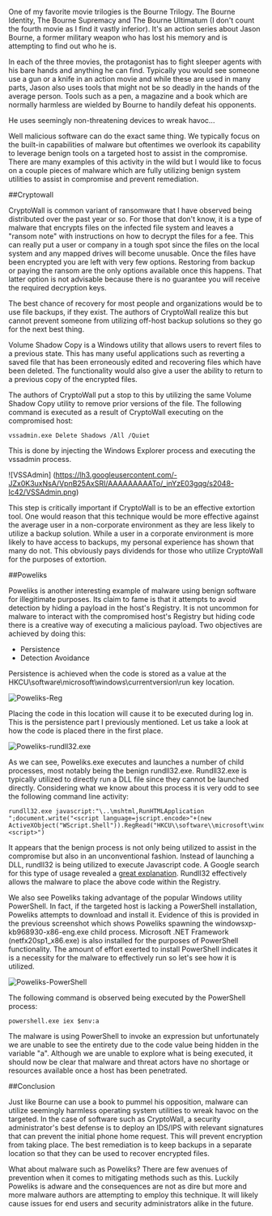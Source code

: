 
One of my favorite movie trilogies is the Bourne Trilogy. The Bourne Identity, The Bourne Supremacy and The Bourne Ultimatum (I don't count the fourth movie as I find it vastly inferior). It's an action series about Jason Bourne, a former military weapon who has lost his memory and is attempting to find out who he is.  

In each of the three movies, the protagonist has to fight sleeper agents with his bare hands and anything he can find. Typically you would see someone use a gun or a knife in an action movie and while these are used in many parts, Jason also uses tools that might not be so deadly in the hands of the average person. Tools such as a pen, a magazine and a book which are normally harmless are wielded by Bourne to handily defeat his opponents.  

He uses seemingly non-threatening devices to wreak havoc...

Well malicious software can do the exact same thing. We typically focus on the built-in capabilities of malware but oftentimes we overlook its capability to leverage benign tools on a targeted host to assist in the compromise. There are many examples of this activity in the wild but I would like to focus on a couple pieces of malware which are fully utilizing benign system utilities to assist in compromise and prevent remediation.

##Cryptowall

CryptoWall is common variant of ransomware that I have observed being distributed over the past year or so. For those that don't know, it is a type of malware that encrypts files on the infected file system and leaves a "ransom note" with instructions on how to decrypt the files for a fee. This can really put a user or company in a tough spot since the files on the local system and any mapped drives will become unusable. Once the files have been encrypted you are left with very few options. Restoring from backup or paying the ransom are the only options available once this happens. That latter option is not advisable because there is no guarantee you will receive the required decryption keys.

The best chance of recovery for most people and organizations would be to use file backups, if they exist. The authors of CryptoWall realize this but cannot prevent someone from utilizing off-host backup solutions so they go for the next best thing.  

Volume Shadow Copy is a Windows utility that allows users to revert files to a previous state. This has many useful applications such as reverting a saved file that has been erroneously edited and recovering files which have been deleted. The functionality would also give a user the ability to return to a previous copy of the encrypted files.

The authors of CryptoWall put a stop to this by utilizing the same Volume Shadow Copy utility to remove prior versions of the file. The following command is executed as a result of CryptoWall executing on the compromised host:  

`vssadmin.exe Delete Shadows /All /Quiet`  

This is done by injecting the Windows Explorer process and executing the vssadmin process.

![VSSAdmin] (https://lh3.googleusercontent.com/-JZx0K3uxNsA/VpnB25AxSRI/AAAAAAAAATo/_inYzE03gqg/s2048-Ic42/VSSAdmin.png)

This step is critically important if CryptoWall is to be an effective extortion tool. One would reason that this technique would be more effective against the average user in a non-corporate environment as they are less likely to utilize a backup solution. While a user in a corporate environment is more likely to have access to backups, my personal experience has shown that many do not. This obviously pays dividends for those who utilize CryptoWall for the purposes of extortion.  

##Poweliks

Poweliks is another interesting example of malware using benign software for illegitimate purposes. Its claim to fame is that it attempts to avoid detection by hiding a payload in the host's Registry. It is not uncommon for malware to interact with the compromised host's Registry but hiding code there is a creative way of executing a malicious payload. Two objectives are achieved by doing this:  

- Persistence  
- Detection Avoidance

Persistence is achieved when the code is stored as a value at the HKCU\software\microsoft\windows\currentversion\run key location. 

![Poweliks-Reg](https://lh3.googleusercontent.com/-O2iqsMleWFE/VplvJ3ezeoI/AAAAAAAAAS4/0BoJSCSv1Nc/s2048-Ic42/RunKey.png)  

Placing the code in this location will cause it to be executed during log in. This is the persistence part I previously mentioned. Let us take a look at how the code is placed there in the first place.  

![Poweliks-rundll32.exe](https://lh3.googleusercontent.com/-qxkru_4mWto/VplvJi9DbkI/AAAAAAAAASs/3NsH-zPIw_E/s2048-Ic42/Poweliks-rundll32-crop2.png)

As we can see, Poweliks.exe executes and launches a number of child processes, most notably being the benign rundll32.exe. Rundll32.exe is typically utilized to directly run a DLL file since they cannot be launched directly. Considering what we know about this process it is very odd to see the following command line activity:

    rundll32.exe javascript:"\..\mshtml,RunHTMLApplication ";document.write("<script language=jscript.encode>"+(new ActiveXObject("WScript.Shell")).RegRead("HKCU\\software\\microsoft\windows\\currentversion\\run\\")+"<script>")

It appears that the benign process is not only being utilized to assist in the compromise but also in an unconventional fashion. Instead of launching a DLL, rundll32 is being utilized to execute Javascript code. A Google search for this type of usage revealed a [great explanation](https://stackoverflow.com/questions/25131484/rundll32-exe-javascript). Rundll32 effectively allows the malware to place the above code within the Registry.

We also see Poweliks taking advantage of the popular Windows utility PowerShell. In fact, if the targeted host is lacking a PowerShell installation, Poweliks attempts to download and install it. Evidence of this is provided in the previous screenshot which shows Poweliks spawning the windowsxp-kb968930-x86-eng.exe child process. Microsoft .NET Framework (netfx20sp1_x86.exe) is also installed for the purposes of PowerShell functionality. The amount of effort exerted to install PowerShell indicates it is a necessity for the malware to effectively run so let's see how it is utilized.

![Poweliks-PowerShell](https://lh3.googleusercontent.com/-XT-HND_HzGo/VplvH2gye5I/AAAAAAAAAR4/stNpco3Mkh4/s2048-Ic42/Poweliks-Pshell-cmd.png)

The following command is observed being executed by the PowerShell process:

`powershell.exe iex $env:a`
	
The malware is using PowerShell to invoke an expression but unfortunately we are unable to see the entirety due to the code value being hidden in the variable "a". Although we are unable to explore what is being executed, it should now be clear that malware and threat actors have no shortage or resources available once a host has been penetrated.

##Conclusion

Just like Bourne can use a book to pummel his opposition, malware can utilize seemingly harmless operating system utilities to wreak havoc on the targeted. In the case of software such as CryptoWall, a security administrator's best defense is to deploy an IDS/IPS with relevant signatures that can prevent the initial phone home request. This will prevent encryption from taking place. The best remediation is to keep backups in a separate location so that they can be used to recover encrypted files.  

What about malware such as Poweliks? There are few avenues of prevention when it comes to mitigating methods such as this. Luckily Poweliks is adware and the consequences are not as dire but more and more malware authors are attempting to employ this technique. It will likely cause issues for end users and security administrators alike in the future.